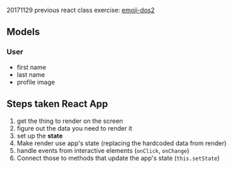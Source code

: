 20171129
previous react class exercise: [emoji-dos2](https://github.com/developingAlex/emoji-dos2)
## Models

### User
- first name
- last name
- profile image

## Steps taken React App
1. get the thing to render on the screen
1. figure out the data you need to render it
1. set up the **state**
1. Make render use app's state (replacing the hardcoded data from render)
1. handle events from interactive elements (`onClick`, `onChange`)
1. Connect those to methods that update the app's state (`this.setState`)